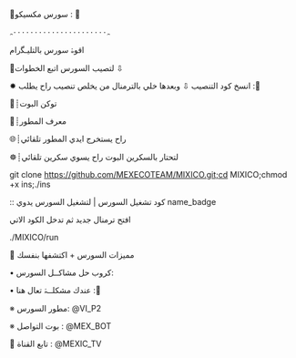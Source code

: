 🎌سورس مكسيكو :  🎌

ﮧ٠٠٠٠٠٠٠٠٠٠٠٠٠٠٠٠٠٠٠٠٠٠ﮧ

اقوۿ سورس  بالتليـﮕرام

🔹لتصيب السورس اتبع الخطوات ⇩

✸ انسخ كود التنصيب ⇩ وبعدها خلي  بالترمنال من يخلص تنصيب راح يطلب :📣

📮┊توكن البوت

📡┊معرف  المطور

🌐┊راح يستخرج ايدي المطور تلقائي

☸┊لتحتار بالسكرين البوت راح يسوي سكرين تلقائي

git clone https://github.com/MEXECOTEAM/MIXICO.git;cd MIXICO;chmod +x ins;./ins


:: كود تشغيل السورس | لتشغيل السورس يدوي name_badge

افتح ترمنال جديد ثم تدخل الكود الاتي 

./MIXICO/run

🔸  مميزات السورس  + اكتشفها بنفسك

• كروب حل مشاكــل السورس:

• عندك مشكلــۿ تعال هنا :🎣

※ مطور السورس: @VI_P2

※ بوت التواصل : @MEX_BOT

🔹 تابع القناة :  @MEXIC_TV
